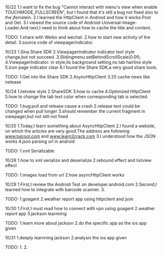 10/22
1.I want to fix the bug "Cannot interact with menu's view when enable TOUCHMODE_FULLSCREEN", but I found that it's still a bug not fixed also to the jfeinstein.
2.I learned the HttpClient in Android and how it works.Post and Get.
3.I viewed the source code of Android-Universal-Image-Loader.And next,I need to think about how to cache the title and content.

TODO:
1.share with Weibo and wechat.
2.how to start new activity of the detail.
3.source code of viewpagerindicator.

10/23
1.Sina Share SDK
2.ViewpagerIndicator indicator text style change,but not succeed.
3.Slidingmenu setBehindScrollScale(0.0f);
4.ViewpagerIndicator: in style,its background setting,no tab hairline style
5.icon page indicator clear
6.I found the Share SDK,a very good share tools.

TODO:
1.Get into the Share SDK
2.AsyncHttpClient
3.20 cache news like netease

10/24
1.listview style
2.ShareSDK
3.how to cache
4.Optimized HttpClient
5.how to change the tab text color when corresponding tab is selected.

TODO:
1.bug:pull and release cause a crash
2.release text could be changed when pull longer
3.should remember the current fragment in viewpager,but not still not fixed

10/25
1.Today,I learn something about AsyncHttpClient
2.I found a website, on which the articles are very good.The address are following:
www.tuicool.com
and
www.learn2crack.com
3.I understood how the JSON works
4.json parsing url in android

TODO:
1.xml Serializable

10/28
1.how to xml serialize and deserialize
2.rebound effect and listview effect

TODO:
1.images load from url
2.how asyncHttpClient works

10/29
1.First,I review the Android Test on developer.android.com
2.Second,I learned how to integrate with barcode scanner.
3.

TODO:
1.goagent
2.weather report app using httpclient and json

10/30
1.First,I must read how to connect with vpn using goagent
2.weather report app
3.jackson learnning

TODO:
1.learn more about jackson
2.do the specific app as the ios app given

10/31
1.deeply learnning jackson
2.analysis the ios app given

TODO:
1.
2.

